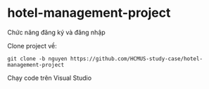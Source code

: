 # hotel-management-project

Chức năng đăng ký và đăng nhập

Clone project về: 
```
git clone -b nguyen https://github.com/HCMUS-study-case/hotel-management-project
```

Chạy code trên Visual Studio

